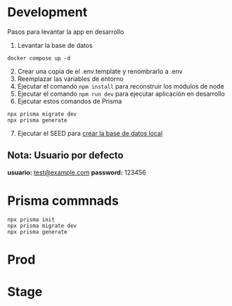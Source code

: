 # Development

Pasos para levantar la app en desarrollo

1. Levantar la base de datos

```
docker compose up -d
```

2. Crear una copia de el .env.template y renombrarlo a .env
3. Reemplazar las variables de entorno
4. Ejecutar el comando `npm install` para reconstruir los módulos de node
5. Ejecutar el comando `npm run dev` para ejecutar aplicación en desarrollo
6. Ejecutar estos comandos de Prisma

```
npx prisma migrate dev
npx prisma generate
```

7. Ejecutar el SEED para [crear la base de datos local](localhost:3000/api/seed)

## Nota: Usuario por defecto

**usuario:** test@example.com
**password:** 123456

# Prisma commnads

```
npx prisma init
npx prisma migrate dev
npx prisma generate

```

# Prod

# Stage
